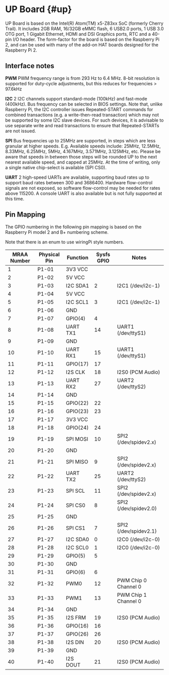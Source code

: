 UP Board   {#up}
============

UP Board is based on the Intel(R) Atom(TM) x5-Z83xx SoC (formerly Cherry Trail).
It includes 2GB RAM, 16/32GB eMMC flash, 6 USB2.0 ports, 1 USB 3.0 OTG port,
1 Gigabit Ethernet, HDMI and DSI Graphics ports, RTC and a 40-pin I/O header.
The form-factor for the board is based on the Raspberry Pi 2, and can be used
with many of the add-on HAT boards designed for the Raspberry Pi 2.

Interface notes
---------------

**PWM** PWM frequency range is from 293 Hz to 6.4 MHz.  8-bit resolution is
supported for duty-cycle adjustments, but this reduces for frequencies > 97.6kHz

**I2C** 2 I2C channels support standard-mode (100kHz) and fast-mode (400kHz).
Bus frequency can be selected in BIOS settings.  Note that, unlike Raspberry Pi,
the I2C controller issues Repeated-START commands for combined transactions
(e.g. a write-then-read transaction) which may not be supported by some I2C
slave devices.  For such devices, it is advisable to use separate write and
read transactions to ensure that Repeated-STARTs are not issued.

**SPI** Bus frequencies up to 25MHz are supported, in steps which are less
granular at higher speeds.  E.g. Available speeds include:
 25MHz, 12.5MHz, 8.33MHz, 6.25MHz, 5MHz, 4.167MHz, 3.571MHz, 3.125MHz, etc.
Please be aware that speeds in between those steps will be rounded UP to the
next nearest available speed, and capped at 25MHz.
At the time of writing, only a single native chip-select is available (SPI CS0).

**UART** 2 high-speed UARTs are available, supporting baud rates up to
support baud rates between 300 and 3686400.  Hardware flow-control signals are
not exposed, so software flow-control may be needed for rates above 115200.
A console UART is also available but is not fully supported at this time.

Pin Mapping
-----------

The GPIO numbering in the following pin mapping is based on the Raspberry Pi
model 2 and B+ numbering scheme.

Note that there is an enum to use wiringPi style numbers.

| MRAA Number | Physical Pin | Function | Sysfs GPIO | Notes                |
|-------------|--------------|----------|------------|----------------------|
| 1           | P1-01        | 3V3 VCC  |            |                      |
| 2           | P1-02        | 5V VCC   |            |                      |
| 3           | P1-03        | I2C SDA1 |  2         | I2C1 (/dev/i2c-1)    |
| 4           | P1-04        | 5V VCC   |            |                      |
| 5           | P1-05        | I2C SCL1 |  3         | I2C1 (/dev/i2c-1)    |
| 6           | P1-06        | GND      |            |                      |
| 7           | P1-07        | GPIO(4)  |  4         |                      |
| 8           | P1-08        | UART TX1 | 14         | UART1 (/dev/ttyS1)   |
| 9           | P1-09        | GND      |            |                      |
| 10          | P1-10        | UART RX1 | 15         | UART1 (/dev/ttyS1)   |
| 11          | P1-11        | GPIO(17) | 17         |                      |
| 12          | P1-12        | I2S CLK  | 18         | I2S0 (PCM Audio)     |
| 13          | P1-13        | UART RX2 | 27         | UART2 (/dev/ttyS2)   |
| 14          | P1-14        | GND      |            |                      |
| 15          | P1-15        | GPIO(22) | 22         |                      |
| 16          | P1-16        | GPIO(23) | 23         |                      |
| 17          | P1-17        | 3V3 VCC  |            |                      |
| 18          | P1-18        | GPIO(24) | 24         |                      |
| 19          | P1-19        | SPI MOSI | 10         | SPI2 (/dev/spidev2.x)|
| 20          | P1-20        | GND      |            |                      |
| 21          | P1-21        | SPI MISO | 9          | SPI2 (/dev/spidev2.x)|
| 22          | P1-22        | UART TX2 | 25         | UART2 (/dev/ttyS2)   |
| 23          | P1-23        | SPI SCL  | 11         | SPI2 (/dev/spidev2.x)|
| 24          | P1-24        | SPI CS0  | 8          | SPI2 (/dev/spidev2.0)|
| 25          | P1-25        | GND      |            |                      |
| 26          | P1-26        | SPI CS1  | 7          | SPI2 (/dev/spidev2.1)|
| 27          | P1-27        | I2C SDA0 | 0          | I2C0 (/dev/i2c-0)    |
| 28          | P1-28        | I2C SCL0 | 1          | I2C0 (/dev/i2c-0)    |
| 29          | P1-29        | GPIO(5)  | 5          |                      |
| 30          | P1-30        | GND      |            |                      |
| 31          | P1-31        | GPIO(6)  | 6          |                      |
| 32          | P1-32        | PWM0     | 12         | PWM Chip 0 Channel 0 |
| 33          | P1-33        | PWM1     | 13         | PWM Chip 1 Channel 0 |
| 34          | P1-34        | GND      |            |                      |
| 35          | P1-35        | I2S FRM  | 19         | I2S0 (PCM Audio)     |
| 36          | P1-36        | GPIO(16) | 16         |                      |
| 37          | P1-37        | GPIO(26) | 26         |                      |
| 38          | P1-38        | I2S DIN  | 20         | I2S0 (PCM Audio)     |
| 39          | P1-39        | GND      |            |                      |
| 40          | P1-40        | I2S DOUT | 21         | I2S0 (PCM Audio)     |
